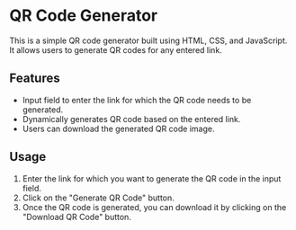 # QR Code Generator

This is a simple QR code generator built using HTML, CSS, and JavaScript. It allows users to generate QR codes for any entered link.

## Features

- Input field to enter the link for which the QR code needs to be generated.
- Dynamically generates QR code based on the entered link.
- Users can download the generated QR code image.

## Usage

1. Enter the link for which you want to generate the QR code in the input field.
2. Click on the "Generate QR Code" button.
3. Once the QR code is generated, you can download it by clicking on the "Download QR Code" button.



